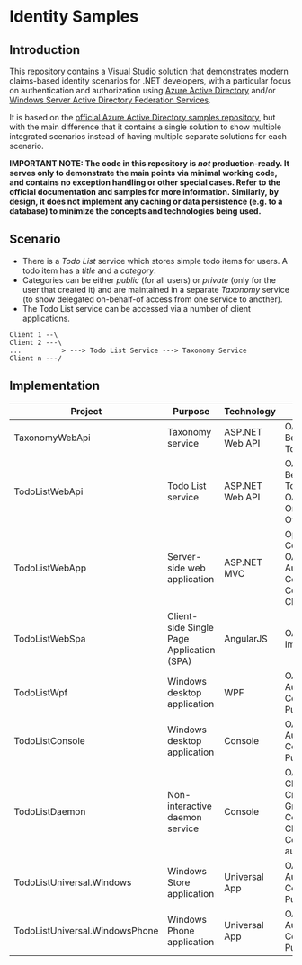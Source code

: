 # Identity Samples

## Introduction

This repository contains a Visual Studio solution that demonstrates modern claims-based identity scenarios for .NET developers, with a particular focus on authentication and authorization using [Azure Active Directory](http://azure.microsoft.com/en-us/services/active-directory/) and/or [Windows Server Active Directory Federation Services](https://technet.microsoft.com/library/hh831502.aspx).

It is based on the [official Azure Active Directory samples repository](https://github.com/AzureADSamples), but with the main difference that it contains a single solution to show multiple integrated scenarios instead of having multiple separate solutions for each scenario.

**IMPORTANT NOTE: The code in this repository is _not_ production-ready. It serves only to demonstrate the main points via minimal working code, and contains no exception handling or other special cases. Refer to the official documentation and samples for more information. Similarly, by design, it does not implement any caching or data persistence (e.g. to a database) to minimize the concepts and technologies being used.**

## Scenario

* There is a _Todo List_ service which stores simple todo items for users. A todo item has a _title_ and a _category_.
* Categories can be either _public_ (for all users) or _private_ (only for the user that created it) and are maintained in a separate _Taxonomy_ service (to show delegated on-behalf-of access from one service to another).
* The Todo List service can be accessed via a number of client applications.

```
Client 1 --\
Client 2 ---\
...          > ---> Todo List Service ---> Taxonomy Service
Client n ---/
```

## Implementation

| Project | Purpose | Technology | Protocol |
|---------|---------|------------|----------|
| TaxonomyWebApi | Taxonomy service | ASP.NET Web API | OAuth 2.0 Bearer Tokens |
| TodoListWebApi | Todo List service | ASP.NET Web API | OAuth 2.0 Bearer Tokens; OAuth 2.0 On-Behalf-Of |
| TodoListWebApp | Server-side web application | ASP.NET MVC | OpenID Connect; OAuth 2.0 Authorization Code Grant, Confidential Client |
| TodoListWebSpa | Client-side Single Page Application (SPA) | AngularJS | OAuth 2.0 Implicit Grant |
| TodoListWpf | Windows desktop application | WPF | OAuth 2.0 Authorization Code Grant, Public Client |
| TodoListConsole | Windows desktop application | Console | OAuth 2.0 Authorization Code Grant, Public Client |
| TodoListDaemon | Non-interactive daemon service | Console | OAuth 2.0 Client Credential Grant; Confidential Client with Certificate authentication |
| TodoListUniversal.Windows | Windows Store application | Universal App | OAuth 2.0 Authorization Code Grant, Public Client |
| TodoListUniversal.WindowsPhone | Windows Phone application | Universal App | OAuth 2.0 Authorization Code Grant, Public Client |
